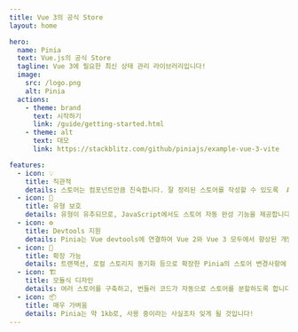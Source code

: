 ```yaml
---
title: Vue 3의 공식 Store
layout: home

hero:
  name: Pinia
  text: Vue.js의 공식 Store
  tagline: Vue 3에 필요한 최신 상태 관리 라이브러리입니다!
  image:
    src: /logo.png
    alt: Pinia
  actions:
    - theme: brand
      text: 시작하기
      link: /guide/getting-started.html
    - theme: alt
      text: 대모
      link: https://stackblitz.com/github/piniajs/example-vue-3-vite

features:
  - icon: 💡
    title: 직관적
    details: 스토어는 컴포넌트만큼 친숙합니다. 잘 정리된 스토어를 작성할 수 있도록  API가 디자인 되었습니다.
  - icon: 🔑
    title: 유형 보호
    details: 유형이 유추되므로, JavaScript에서도 스토어 자동 완성 기능을 제공합니다!
  - icon: ⚙
    title: Devtools 지원
    details: Pinia는 Vue devtools에 연결하여 Vue 2와 Vue 3 모두에서 향상된 개발 경험을 제공합니다.
  - icon: 🔌
    title: 확장 가능
    details: 트랜잭션, 로컬 스토리지 동기화 등으로 확장한 Pinia의 스토어 변경사항에 반응합니다.
  - icon: 🏗
    title: 모듈식 디자인
    details: 여러 스토어를 구축하고, 번들러 코드가 자동으로 스토어를 분할하도록 합니다.
  - icon: 📦
    title: 매우 가벼움
    details: Pinia는 약 1kb로, 사용 중이라는 사실조차 잊게 될 것입니다!
---
```

